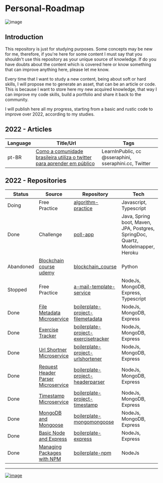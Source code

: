 # Personal-Roadmap

![image](https://img.shields.io/github/last-commit/pjonatansr/personal-roadmap?logo=github&logoColor=gold&style=flat-square)

## Introduction
This repository is just for studying purposes. Some concepts may be new for me, therefore, if you're here for some content I must say that you shouldn't use this repository as your unique source of knowledge. 
If do you have doubts about the content which is covered here or know something that can improve anything here, please let me know.

Every time that I want to study a new content, being about soft or hard skills, I will propose me to generate an asset, that can be an article or code. This is because I want to store here my new acquired knowledge, that way I can improve my code skills, build a portfolio and share it back to the community. 

I will publish here all my progress, starting from a basic and rustic code to improve over 2022, according to my studies.

## 2022 - Articles
Language|Title/Url|Tags
--------|-----|---
pt-BR | [Como a comunidade brasileira utiliza o twitter para aprender em público](https://dev.to/pjonatansr/como-a-comunidade-brasileira-utiliza-o-twitter-para-aprender-em-publico-345b)| LearnInPublic, cc @sseraphini, sseraphini.cc, Twitter

## 2022 - Repositories
Status|Source|Repository|Tech
------|------|----------|----
Doing| Free Practice | [algorithm-practice](https://github.com/pjonatansr/algorithm-practice) | Javascript, Typescript
Done | Challenge | [poll-app](https://github.com/pjonatansr/poll-app) | Java, Spring boot, Maven, JPA, Postgres, SpringDoc, Quartz, Modelmapper, Heroku
Abandoned|[Blockchain course udemy](https://www.udemy.com/course/formacao-engenheiro-de-blockchain/)|[blockchain_course](https://github.com/pjonatansr/blockchain_course)|Python
Stopped | Free Practice | [a-mail-template-service](https://github.com/pjonatansr/a-mail-template-service)|NodeJs, MongoDB, Express, Typescript
Done | [File Metadata Microservice](https://www.freecodecamp.org/learn/back-end-development-and-apis/back-end-development-and-apis-projects/file-metadata-microservice) | [boilerplate-project-filemetadata](https://github.com/pjonatansr/boilerplate-project-filemetadata)|NodeJs, MongoDB, Express
Done | [Exercise Tracker](https://www.freecodecamp.org/learn/back-end-development-and-apis/back-end-development-and-apis-projects/exercise-tracker) | [boilerplate-project-exercisetracker](https://github.com/pjonatansr/boilerplate-project-exercisetracker)|NodeJs, MongoDB, Express
Done | [Url Shortner Microservice](https://www.freecodecamp.org/learn/back-end-development-and-apis/back-end-development-and-apis-projects/url-shortener-microservice) | [boilerplate-project-urlshortener](https://github.com/pjonatansr/boilerplate-project-urlshortener)|NodeJs, MongoDB, Express
Done | [Request Header Parser Microservice](https://www.freecodecamp.org/learn/back-end-development-and-apis/back-end-development-and-apis-projects/request-header-parser-microservice) | [boilerplate-project-headerparser](https://github.com/pjonatansr/boilerplate-project-headerparser)|NodeJs, MongoDB, Express
Done | [Timestamp Microservice](https://www.freecodecamp.org/learn/back-end-development-and-apis/back-end-development-and-apis-projects/timestamp-microservice) | [boilerplate-project-timestamp](https://github.com/pjonatansr/boilerplate-project-timestamp)|NodeJs, MongoDB, Express
Done | [MongoDB and Mongoose](https://www.freecodecamp.org/learn/back-end-development-and-apis/#mongodb-and-mongoose) | [boilerplate-mongomongoose](https://github.com/pjonatansr/boilerplate-mongomongoose)|NodeJs, MongoDB, Express
Done | [Basic Node and Express](https://www.freecodecamp.org/learn/back-end-development-and-apis/#basic-node-and-express) | [boilerplate-express](https://github.com/pjonatansr/boilerplate-express)|NodeJs, Express
Done | [Managing Packages with NPM](https://www.freecodecamp.org/learn/back-end-development-and-apis/#managing-packages-with-npm) | [boilerplate-npm](https://github.com/pjonatansr/boilerplate-npm)|NodeJs












---
[![image](https://img.shields.io/twitter/follow/pjonatansr?color=green&style=flat-square)](https://twitter.com/pjonatansr)
